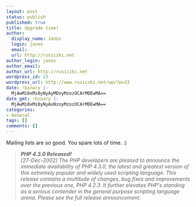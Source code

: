 ```yaml
---
layout: post
status: publish
published: true
title: Upgrade time!
author:
  display_name: Janos
  login: janos
  email: 
  url: http://rusiczki.net
author_login: janos
author_email: 
author_url: http://rusiczki.net
wordpress_id: 23
wordpress_url: http://www.rusiczki.net/wp/?p=23
date: !binary |-
  MjAwMi0xMi0yNyAyMDoyMzozOCArMDEwMA==
date_gmt: !binary |-
  MjAwMi0xMi0yNyAxNzoyMzozOCArMDEwMA==
categories:
- General
tags: []
comments: []
---
```

<p>Mailing lists are so good. You spare lots of time. :)</p>
<blockquote><p><i><b>PHP 4.3.0 Released!</b><br />
[27-Dec-2002] The PHP developers are pleased to announce the immediate availability of PHP 4.3.0, the latest and greatest version of this extremely popular and widely used scripting language. This release contains a multitude of changes, bug fixes and improvements over the previous one, PHP 4.2.3. It further elevates PHP's standing as a serious contender in the general purpose scripting language arena. Please see the full release announcement.</i></p></blockquote>
